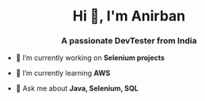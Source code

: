 <h1 align="center">Hi 👋, I'm Anirban</h1>
<h3 align="center">A passionate DevTester from India</h3>

- 🔭 I’m currently working on **Selenium projects**

- 🌱 I’m currently learning **AWS**

- 💬 Ask me about **Java, Selenium, SQL**


